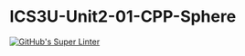 # ICS3U-Unit2-01-CPP-Sphere

[![GitHub's Super Linter](https://github.com/Michael-Zagon/ICS3U-Unit2-01-CPP-Sphere/workflows/GitHub's%20Super%20Linter/badge.svg)](https://github.com/Michael-Zagon/ICS3U-Unit2-01-CPP-Sphere/actions)
